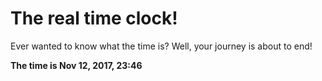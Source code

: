 # The real time clock!

Ever wanted to know what the time is? Well, your journey is about to end!

**The time is Nov 12, 2017, 23:46**
